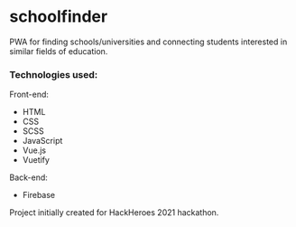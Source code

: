 # schoolfinder
PWA for finding schools/universities and connecting students interested in similar fields of education. 

### Technologies used:
Front-end: 
- HTML
- CSS
- SCSS
- JavaScript
- Vue.js
- Vuetify

Back-end: 
- Firebase

Project initially created for HackHeroes 2021 hackathon.
